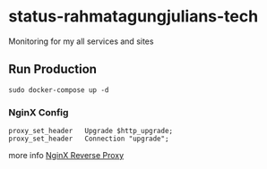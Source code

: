 # status-rahmatagungjulians-tech
Monitoring for my all services and sites

## Run Production
```
sudo docker-compose up -d
```

### NginX Config
```
proxy_set_header   Upgrade $http_upgrade;
proxy_set_header   Connection "upgrade";
```
more info [NginX Reverse Proxy](https://github.com/louislam/uptime-kuma/wiki/Reverse-Proxy#nginx)
